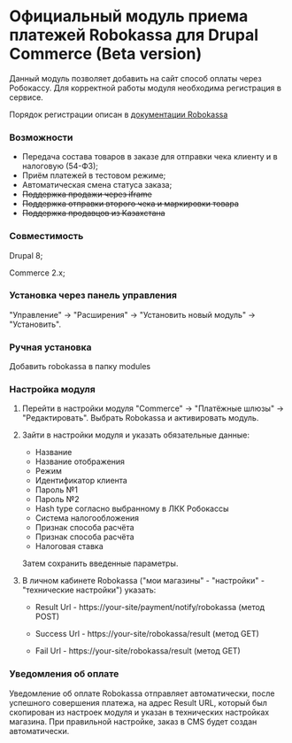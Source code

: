 # Официальный модуль приема платежей Robokassa для Drupal Commerce (Beta version)
Данный модуль позволяет добавить на сайт способ оплаты через Робокассу.
Для корректной работы модуля необходима регистрация в сервисе.

Порядок регистрации описан в [документации Robokassa](https://docs.robokassa.ru/#7844)

### Возможности
* Передача состава товаров в заказе для отправки чека клиенту и в налоговую (54-ФЗ);
* Приём платежей в тестовом режиме;
* Автоматическая смена статуса заказа;
* ~~Поддержка продажи через iframe~~
* ~~Поддержка отправки второго чека и маркировки товара~~
* ~~Поддержка продавцов из Казахстана~~

### Совместимость
Drupal 8;

Commerce 2.x;

### Установка через панель управления

"Управление" -> "Расширения" -> "Установить новый модуль" -> "Установить".

### Ручная установка

Добавить robokassa в папку modules

### Настройка модуля

1. Перейти в настройки модуля "Commerce" -> "Платёжные шлюзы" -> "Редактировать".
Выбрать Robokassa и активировать модуль.
2. Зайти в настройки модуля и указать обязательные данные:
    * Название
    * Название отображения
    * Режим
    * Идентификатор клиента
    * Пароль №1
    * Пароль №2
    * Hash type согласно выбранному в ЛКК Робокассы
    * Система налогообложения
    * Признак способа расчёта
    * Признак способа расчёта
    * Налоговая ставка

    Затем сохранить введенные параметры.

3. В личном кабинете Robokassa ("мои магазины" - "настройки" - "технические настройки") указать:

   * Result Url - https://your-site/payment/notify/robokassa (метод POST)

   * Success Url - https://your-site/robokassa/result (метод GET)

   * Fail Url - https://your-site/robokassa/result (метод GET)

### Уведомления об оплате

Уведомление об оплате Robokassa отправляет автоматически, после успешного совершения платежа, на адрес Result URL, который был скопирован из настроек модуля и указан в технических настройках магазина.
При правильной настройке, заказ в CMS будет создан автоматически.

